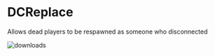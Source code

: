 # DCReplace
Allows dead players to be respawned as someone who disconnected

![downloads](https://img.shields.io/github/downloads/warden161/DCReplace/total?style=flat-square)
